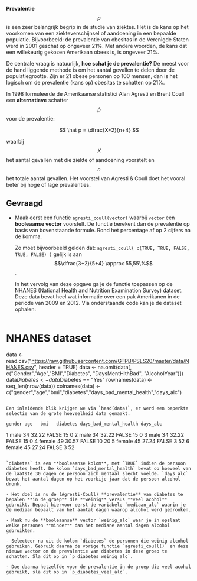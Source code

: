 **Prevalentie** $$p$$ is een zeer belangrijk begrip in de studie van ziektes. Het is de kans op het voorkomen van een ziekteverschijnsel of aandoening in een bepaalde populatie. Bijvoorbeeld: de prevalentie van obesitas in de Verenigde Staten werd in 2001 geschat op ongeveer 21%. Met andere woorden, de kans dat een willekeurig gekozen Amerikaan obees is, is ongeveer 21%.

De centrale vraag is natuurlijk, **hoe schat je de prevalentie?** De meest voor de hand liggende methode is om het aantal gevallen te delen door de populatiegrootte. Zijn er 21 obese personen op 100 mensen, dan is het logisch om de prevalentie (kans op) obesitas te schatten op 21%.

In 1998 formuleerde de Amerikaanse statistici Alan Agresti en Brent Coull een **alternatieve** schatter $$\hat p$$ voor de prevalentie:

$$
\hat p = \dfrac{X+2}{n+4}
$$

waarbij $$X$$ het aantal gevallen met die ziekte of aandoening voorstelt en $$n$$ het totale aantal gevallen. Het voorstel van Agresti & Coull doet het vooral beter bij hoge of lage prevalenties.

## Gevraagd

- Maak eerst een functie `agresti_coull(vector)` waarbij `vector` een **booleaanse vector** voorstelt. De functie berekent dan de prevalentie op basis van bovenstaande formule. Rond het percentage af op 2 cijfers na de komma.

  Zo moet bijvoorbeeld gelden dat: `agresti_coull( c(TRUE, TRUE, FALSE, TRUE, FALSE) )` gelijk is aan $$\dfrac{3+2}{5+4} \approx 55,55\%$$.

  In het vervolg van deze opgave ga je de functie toepassen op de NHANES (National Health and Nutrition Examination Survey) dataset. Deze data bevat heel wat informatie over een pak Amerikanen in de periode van 2009 en 2012. Via onderstaande code kan je de dataset ophalen:

  ```R
# NHANES dataset
data <- read.csv("https://raw.githubusercontent.com/GTPB/PSLS20/master/data/NHANES.csv",
                 header = TRUE)
data <- na.omit(data[, c("Gender","Age","BMI","Diabetes", "DaysMentHlthBad", "AlcoholYear")])
data$Diabetes <- data$Diabetes == "Yes"
rownames(data) <- seq_len(nrow(data))
colnames(data) <- c("gender","age","bmi","diabetes","days_bad_mental_health","days_alc")
  ```

  Een inleidende blik krijgen we via `head(data)`, er werd een beperkte selectie van de grote hoeveelheid data gemaakt.
  ```
    gender age   bmi   diabetes days_bad_mental_health days_alc
1   male  34 32.22      FALSE                     15        0
2   male  34 32.22      FALSE                     15        0
3   male  34 32.22      FALSE                     15        0
4 female  49 30.57      FALSE                     10       20
5 female  45 27.24      FALSE                      3       52
6 female  45 27.24      FALSE                      3       52
  ```

  `diabetes` is een **booleaanse kolom**, met `TRUE` indien de persoon diabetes heeft. De kolom `days_bad_mental_health` bevat op hoeveel van de laatste 30 dagen de persoon zich mentaal slecht voelde. `days_alc` bevat het aantal dagen op het voorbije jaar dat de persoon alcohol dronk.

- Het doel is nu de (Agresti-Coull) **prevalentie** van diabetes te bepalen **in de groep** die **weinig** versus **veel acohol** gebruikt. Bepaal hiervoor eerst de variabele `mediaan_alc` waarin je de mediaan bepaalt van het aantal dagen waarop alcohol werd gedronken.

- Maak nu de **booleaanse** vector `weinig_alc` waar je in opslaat welke personen **minder** dan het mediane aantal dagen alcohol gebruikten.

- Selecteer nu uit de kolom `diabetes` de personen die weinig alcohol gebruiken. Gebruik daarna de vorige functie `agresti_coull()` en deze nieuwe vector om de prevalentie van diabetes in deze groep te schatten. Sla dit op in `p_diabetes_weinig_alc`.

- Doe daarna hetzelfde voor de prevalentie in de groep die veel acohol gebruikt, sla dit op in `p_diabetes_veel_alc`.